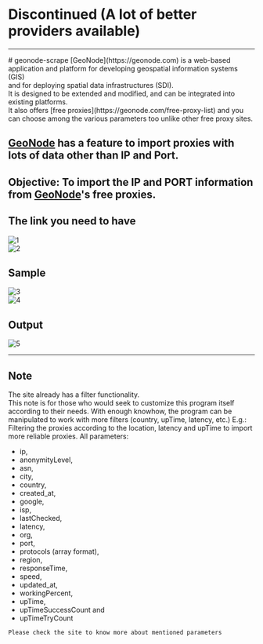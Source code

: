 # Discontinued (A lot of better providers available)
<hr>
# geonode-scrape
[GeoNode](https://geonode.com) is a web-based application and platform for developing geospatial information systems (GIS)<br>
and for deploying spatial data infrastructures (SDI).<br>
It is designed to be extended and modified, and can be integrated into existing platforms.<br>
It also offers [free proxies](https://geonode.com/free-proxy-list) and you can choose among the various parameters too unlike other free proxy sites.<br>

## [GeoNode](https://geonode.com/free-proxy-list) has a feature to import proxies with lots of data other than IP and Port.<br>

## Objective: To import the IP and PORT information from [GeoNode](https://geonode.com/free-proxy-list)'s free proxies.<br>

## The link you need to have
![1](https://i.imgur.com/3YbPfVZ.png "1")<br>
![2](https://i.imgur.com/YlI5G4S.png "2")<br>

## Sample
![3](https://i.imgur.com/skVMQht.png "3")<br>
![4](https://i.imgur.com/jXDUeW8.png "4")<br>

## Output
![5](https://i.imgur.com/QGURXTJ.png "5")<br>

<hr>

## Note
The site already has a filter functionality.<br>
This note is for those who would seek to customize this program itself according to their needs.
With enough knowhow, the program can be manipulated to work with more filters (country, upTime, latency, etc.)
E.g.: Filtering the proxies according to the location, latency and upTime to import more reliable proxies.
All parameters:
<ul>
      <li>ip,</li>
      <li>anonymityLevel,</li>
      <li>asn,</li>
      <li>city,</li>
      <li>country,</li>
      <li>created_at,</li>
      <li>google,</li>
      <li>isp,</li>
      <li>lastChecked,</li>
      <li>latency,</li>
      <li>org,</li>
      <li>port,</li>
      <li>protocols (array format),</li>
      <li>region,</li>
      <li>responseTime,</li>
      <li>speed,</li>
      <li>updated_at,</li>
      <li>workingPercent,</li>
      <li>upTime,</li>
      <li>upTimeSuccessCount and</li>
      <li>upTimeTryCount</li>
</ul>

```Please check the site to know more about mentioned parameters```
